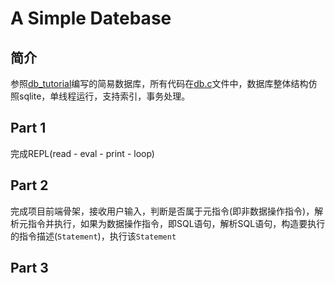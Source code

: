 # A Simple Datebase

## 简介

参照[db_tutorial](https://github.com/cstack/db_tutorial)编写的简易数据库，所有代码在[db.c](./db.c)文件中，数据库整体结构仿照sqlite，单线程运行，支持索引，事务处理。

## Part 1

完成REPL(read - eval - print - loop)

## Part 2

完成项目前端骨架，接收用户输入，判断是否属于元指令(即非数据操作指令)，解析元指令并执行，如果为数据操作指令，即SQL语句，解析SQL语句，构造要执行的指令描述(`Statement`)，执行该`Statement`

## Part 3

